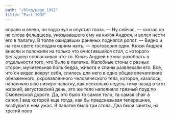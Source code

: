 ```yaml
---
path: "/blog/page_1992"
title: "Part 1992"
---
```


вправо и влево, он вздохнул и опустил глаза.
— Ну сейчас, — сказал он на слова фельдшера, указывавшего ему на князя Андрея, и велел нести его в палатку.
В толпе ожидавших раненых поднялся ропот.
— Видно и на том свете господам одним жить, — проговорил один.
Князя Андрея внесли и положили на только что очистившийся стол, с которого фельдшер споласкивал что-то. Князь Андрей не мог разобрать в отдельности того, что́ было в палатке. Жалобные стоны с разных сторон, мучительная боль бедра, живота и спины развлекали его. Всё, что́ он видел вокруг себя, слилось для него в одно общее впечатление обнаженного, окровавленного человеческого тела, которое, казалось, наполняло всю низкую палатку, как несколько недель тому назад в этот жаркий, августовский день, это же тело наполняло грязный пруд по Смоленской дороге. Да, это было то самое тело, та самая chair à canon,1 вид которой еще тогда, как бы предсказывая теперешнее, возбудил в нем ужас.
В палатке было три стола. Два были заняты, на третий поло

